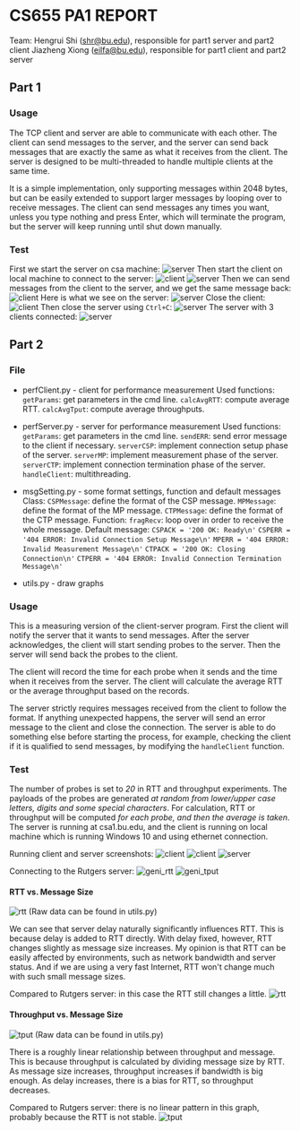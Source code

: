 # CS655 PA1 REPORT

Team:
Hengrui Shi (shr@bu.edu), responsible for part1 server and part2 client
Jiazheng Xiong (eilfa@bu.edu), responsible for part1 client and part2 server

## Part 1

### Usage

The TCP client and server are able to communicate with each other. The client can send messages to the server, and the server can send back messages that are exactly the same as what it receives from the client. The server is designed to be multi-threaded to handle multiple clients at the same time.

It is a simple implementation, only supporting messages within 2048 bytes, but can be easily extended to support larger messages by looping over to receive messages. The client can send messages any times you want, unless you type nothing and press Enter, which will terminate the program, but the server will keep running until shut down manually.

### Test

First we start the server on csa machine:
![server](https://lh3.googleusercontent.com/fife/AAbDypBFHPVrLBjqJH6yT--GuWOZFdhqXjv7jalxelwt5mEkYtWNQaJPF7vHAgC08XFM7FvvHIqvIU8GyVmtAHau4_gXSn7cgVoqsBR_bmTyeo5K_SIS0gVwZf1SIyuPc9OllkGXgMT12zPzEFK2grwa8teVl3gzULpCUX3RcacvFzbmgaoJ-EfBracZu3IzgqDNFe3VeBRNedWJyKSx5YR9NbQ1ffmVL51Qn5dmn3n-4TLt6QT3zpRg1vdWMXQSwFsR9LYI5Hun06dt2ywiXNGqaw539-R1gKDCsK9XaIlUXc6qGJ5uu3wzEkjOyKOkCLjq-i2LXjVpbtJc2k_REbbBVmbfP_jixy4hlsKdSM_LeAnjkyazog-ixFTE98P-EXUo0MlKqhud-Pa8WuLYfUBKaI3yvm9OujpxY8y8VCpUaJ-k_j7VbWP-xfjp66dU-1s_L5VlM6PjGc9duNcQuQu4es3kVq3cm_NtgmwqPczof1KVlehfekRBHrPPYoHgbUXnAWlwy7fipubT0WpLpTfgqmP1K93fvcQL40Eg8KamsXewAiTONCCo-Q3zVlxEKNn19CVgt_H-d1vkPrj8eY0ICu8tvljXZdlmK47KBcS-taNrrAbyy-DizdA72vdd4V-kVSkhiyOkPJu-U5RRZgZUezggSONZgtaRdFcTlydcqXn0A-dH-SVlyBQg_EXyBIsslwi6Ig55UCC6jHI82i7gs1Fbk0tT3mG4AEQEpcqYMXX7JcsP94p5Mx1Ey11bF82eAWWQPNV1QczhKJj14fT3mke9ZQupO8EPuBaP-37ST6cg80ly9cddeR7lWKTCSlAilaBh7C5L6kojHYDoyytWXOR7aMmBymw8R77LzqhGvzrJxvB_45HkozPd2JuaNfSiBaIIKojg82ogBao1EhebwW0HRYc7u0mYi-wb5RGPlgrnj_9k0Td79ZjQneAN7856PKTHvC-xRDkaBPV-jcUlP4cCwP3s8178=w1919-h937)
Then start the client on local machine to connect to the server:
![client](https://lh3.googleusercontent.com/fife/AAbDypBMHiZxDTBgcgJ2FO403iEs2CiEDUfA3KaEAx-U2IZW96p1WLIdcP0IRYxxbPraVKdZvNaJxeXta_c6tLG_JqiTkcqa-XqYEBjTk1UWTM-1-1OKZ9t7NR5YrnCqOGJ-czuEOy3_hgCjxu_gwV3n_nAvpCr6VxVZh63i4hJVL4KY9ZQE04-rGYqcZeR6bsdE-Mslbygm_HFHZ0Jv3dKS5TMa8HoExvUM5qy4MJu7pxzhqvSR0jbi-QCMzYvL8n7TVhHKePxy1lDH56pVY8paJElDToPDycSUoDPqSYL5UFErbMfp-y5wGPVzA0GIMQAPvBMVpHIONU-R8j-XY16cLWtMshCrYxT9xt3g4IWpB3P5Gt0CnW8L-EUfS-iYmMn-1MEwLTLAV3ExwzS26Aqgztww65Yd_VSgN1kJFennHkynt145_U8rNZnVHGfqqlPXOx_G4eCpaynEJfy7vNIN2ohpH5GOHWpoWYDeBraFV2fR-o2vqInE0RyR8GFWKZnjD0m6lKdiegtZRAEBHydf1HimEqdqqPl0MY6t-hlzz_rREX145mXh2WhkDd2UXge3tJRDLOrBYC_bxOaKeXWisiGZ_RvNkki0jsCoAPIALZKChy_BRN5-dxpNYpbHsxQVIoXX6ggHs9rAc8JxKpycmJr0OCMZ8i98UusE6aYlJ0J0u4lqf-lPOMflrcwpogtdrWaxtEf_eFBn0DdnpNKl8vMjYd0JNQp7Tutsb7MXWhaCg-BCd9EmtYXWas1kT5fsdar_PHkbwdCyRq37bHZNO_PhM-DBTcCE2sU-2THAiIl0geMEDb_hCqEaKTK4T7QfSMzcL1AxEtKmb9bKxarQ6rHBJqBtNiT2QW6x2q89qsSpR89POVtagTF0XHKoexgv-St-h_5aWFMMnFHl4j1zefsphTNyJHZ7POTuE96dBPHl76xQS5pmXNpz695iAnW5Am06khetZjJOWMRpYKcDzKIuv9V1xYwG=w1919-h937)
![server](https://lh3.googleusercontent.com/fife/AAbDypAUmbBYbSonJy6rcSMbmlKJg6L9r8qq2E6KFvIbLfU3wuZgVJ-5R3pHcCzXIrul03YXsp38AnM9sfCdyrnI8xD5sEPPvpv91dXqFb1SNni8UJeSGDguoBIQynY6pr7kk8BDoe2QEYWPXBYKUVVu604j_z5mtpH_wwDaHCn_ooaw0iBnwhmk_hxOCF_uBOj4e4VBRVQjC4m2jQcOG738m0B_S82438DrQ-IqD5hHs2zY7KkijFnpGhZXLchnsM3Y_5M89FuhprzyHvzZztFqno6ZI68AmKdTzalqMwV2VIDj1dfMCHugqX56tQJym0BhsEgkAd-6rzmkqyRDS81NgJXlb_z2B56dF1XbLU7aq6jzTGERy84B_2TMxO73c7sxLdama-hSltY5SoUviXxv-fkr5t0rM5fzk9ZvWjogDDa1jte7REO0XsDV2xZxBGGuBnpBs850KXYZUvNbnBWvQxcsTxIbouLEkvTU-YPfqComowewTbvTGvY6s9CFDvbR0UvSfcpkZwdYDAOdhTkpUq1GrKk9qdQ6AReVheu7pANfSC4rEQEg30SaYZ0g9d85CG8bxok4XfRmiFb_co-yZIWC4c-wJPiAhTeeCwVj0lTF9muHtY-NqOlHxFO4dn7haKpnf65RQyRTKDnPKGNjkvdiVZrgn0nd2D0Wy2uyaJMX9oPaYCwTFrh1TUFzALLmXtRPQB-x6uWCORyPh7LvsjJxVbWALEAuZ29whmshcWrE02HZJ-82epSgPE5d6KAMVRCQeaVjB0OpsapGFw2CU9yXb3I9uLs9bJ9tO5N5x-RKKVyMkQt6MVaa8459X6bHu7Bztlo-Fu9b4NQTEODCMgDtB0Jm6gS2LjNByr6qUyxZyjKB_L0CrbPc9o8fzj4FmDgtsXwPL4Qz7BY4fVfA9BA8FrPv1FjVFbOPdAJbFiwThQTWCvPZ9p0TRnPXfrZJb2V8fU_KzS5rDsZVMa-JjgGIT6mEpYGs=w1919-h937)
Then we can send messages from the client to the server, and we get the same message back:
![client](https://lh3.googleusercontent.com/fife/AAbDypDbaW0UefXRjZ-w1sOOxklHzK1gm36O0r1750OZavuzAI4Bm8C_htZg26viP0DVg7Lw9gdP4qrp3Cv7t-Ur4D49F2ONGaUbMo6ciTpK0DYitpOGmaO_tFiwtOvUL6SugWEoQWzHI3-QJDqR5sTWSc7FONMs8jizytSgnEBZONp6qzLFh64I6tRL4n5GHTq8XCtNED2ackkTSTBTGm0sLL4JfAe1aK6hkxEo_vYmIpv77I7TLZSA3Doz_MJisnnfcTbhONqPnlFU6_p7k3hz3bTs0AMQGA8VwCW0CjSCpq4RbAR59PTyKwhiirTkRmiDDil0SKOcP8h6sNmF--GCfB4Hb_dPAbbD3C2oYHsNxCHM08NqU-sYhmSZZjFA82aj55LSGOtjHqFe4zm8J1-3GmHw_fZnADZ8wxsZgrzbgFVy7u5IaNEYu_8yv_-Tdp9QRbYVR8tqKhNA2tS2a0RqbzogUOA9faXrBTPhgJbJVG3PuZuYbx-Qx9brhcBP2jh29uYkZd5TrQCx9WAAahsL_dJ762YyTX64dCojuojUiU4dX-hDNKG1PPRYzslFLhUxT0E3N1Py5Xb8UZTJw9jNPjLoem-bL9tXC1vcPrQT3qq4fk2JKHia19lz1XDpTgBeukRq0PvHGZ2qdPWllH1wOIXd60GLUVC28TBQvUNpKShOhAovj0nV2EQ5rH0VWNc9IokgEG36t82Q2VH7BW34lORETwbtskH4CQ40k0nm93xiuNBznqaVt9HAvQGuvES3v0c8pRCAopETn56LlD46VwoD0rk4cXbWIZtG_8Afc22FBIhvW4vHVmsKAVyguOoQZoINXwOtg-LoZqmhj_6cm9C4efDMIl3ftHTjnB4_I-1qlb5lkhj023N9nXHw5Y94IZrn3o16Qv4HBr60ZJIvJ9W1G1MxCntZ9QjKz6gSmIZhcDE3HTf_s4lGEDUYq-velIfRAulLFvQNT-BpJiSR6OHLDzvqHOg3=w1919-h937)
Here is what we see on the server:
![server](https://lh3.googleusercontent.com/fife/AAbDypCM1_cfWT4wkpnkGqAWggW9rOmcX675ASA7poUSLkARMfsVEOAjz6OkOAI7i8XtZrX8eJl78kH92kZMyBNsJ4IEVW11jmh5sQwFKYNYNZuTOexAxu5eVsss7-V8NYdafmCyhxo8rafSXQWH5hqowXctDch4_pm0mprovB-afVsraqKDZH8cWIYGuLK8pfpwAKaYO3VV08sC-JB1XnrrgVGow8CrIpQzfm9LIWlCuxtvIjaOP-31CYh5a7RVhPu5It3pztEOHeCBIYGseuVBl0FV4ZmyxSy0ZoNih9v6u0QZmrmp9aTFy4QhwuTF9st5cbhpNj4WluQjd5VciHUIdpcj24h5rXMrB6HjQ-MIpcZTzYbDSMvz6BQ3x2f_LC7_Q9OzDfLpHODY4mmZeLbnp4lC-O444l-otuB4GJKdbMTInqzQhEG9wyEfru5UpeUnFdITn9Ed4r-Gz5l42G8-cvTDzqgDz2b1Nxe4_4CfoI0VQhKT1wygtWSo5QaFOYagbJT5eSZNNWOxObeTNeoz77zOXmhTIvIItLiyBWxD_m_yrZUNgWgyEFmZgTadzJeFfQveOcfRMYEJoLhl-bX5CZdQ0xpedRJpfeNKRN8UpbJIK8S0VHuHxhc2sy_C9Cs37Wwf1yEFWQNmwoLNqS1QC9GE-C3PLZZFCdwPYO_Dpmzdj40quKGt96hcMRJgbsk3V_i8IjJwIyTqCU0WtlOol8xNWZEUBAhmffyH-sdcQwcbkvJxIcMm15HFkfraRMjOmBbxlqlAJhzndGaUppNHLOwqSJhu97eOVHYDtaS00oQglnaYbB3zRHbNSg-Z-l0hI5mp2aidTyPZPZHVDp-h7fNE4jikif7SQmWyqM6y0ZVyUSLIJfPuHfC81h8nWGLvZmNzJdPZ4dDS40pijGpC89YsXk1MD6SCrZLNaEgUXUt_d1IkNrdOZpwwQWfYnXgH9lCu7w1jejaSi4igPAIBWltq10p_J2Vh=w1919-h937)
Close the client:
![client](https://lh3.googleusercontent.com/fife/AAbDypBdiCtLMd_vdmIK3ekYk-ITrwJiQqEDdLHR9ohC7lMOloNaqf-w55rqwfMFQugjiS3u4zLOIbF9a-UUKUstq05XvZR-EL7BS52OSLbN1TjY4yiShtdLYhkR5xvuOJ6ID1q0p9vK8rxROjHrP893E1bSmWpFLEaRC0T_2r0AsSM_9_Vsm7j81s7lpqy-EpacrY9Fu5wjT0hV_jf0G61JFIAFE1EojRccETc-QRUs5s94rFY4Jgg15jn5RioNWeBDAdLnBoCO6PWbcYZYhIM5CKVHcdi2KGUgrGTD22jUnn6D4xT2BTL3zo7L69g_GULZJEJ6dF85ZfbDBTwQapjoA2DT4rLp-JGcfhrNwMXEnkcrE6D2fNqSdt3YumLNk4xwAAwhdKIfa078SADrCHhKzwYQD7W3TPdHsmFUgGJw59fhOvHrsq6D5LhtC96wCkrx0sGElDQNi7lrT6JQrYZTCSsa1grEHssggl-E61z0l5lYN2GCynS9O-GYJrk7bLbptvt0wSwKvw8klVrP0VzbhixdHTelnnjxbnVPRmaopJTjzjYEGEcZIg8NjxlODPr9hdnydMm-LBnYrUs_fFJVNEMJypGOOsc3fb7Vk6YeNOCJtXAnKXAdg6qn6-jZGrO9TwpvZ_6RqRs-aUIP1R85MBRzT_oAIIjoSoB4bB3im7ZCENNtLGNEK76ug4KvkDGCSNIQ0No31uAbCoLFAgS5-FyRc23BBLZvm0cj-faWptLOMAdlS4GDZX1heZdrAuIlKoOIMbV1LGF-FIlFwPJ-ihlX2-3AC_pzcgNLK7HxmAHMNu9xrZIBC2VHHaW1RDTX6KOPLsrDV2eaO5F05hxe7SSL4JxJkKtPiQ4_qPX3KBzIM1eZXqlchFmQfJOZ7lSd2d4pUlYdHrms-2_GHVK8LeG3wUB71ZTaHzAsLB-gaO3lTABWz3pQ4u2N_Q9ZGy90J1JM9xfzA4zNy_qdlDkD0PF4b6DgKcq-=w1919-h937)
Then close the server using ```Ctrl+C```:
![server](https://lh3.googleusercontent.com/fife/AAbDypDwulUVQ--c6zLYVlozZKVOvStmIbcjvsTS0zYP7HGT5x5pgn_dej7VSprTlp1UbVplwL_zV4sVa-4UH6y4CiTgAhBGXBUMR8asjcsAqyFO_2-k2qF_s_B2_maWEmKPBwFTog6RFnXXIPzZpx1H420cQGGRJXgWpbVMWHFIjW4eryA9KH4vN7DnE63m8mG-or1H_5cI-fmKnskynYY1MFqgq9UbIWK-JV2GfYnByVAvWJ8HyTttNVUSu3t_0BhK5n1rMo2F3qAqXkZTm0-TFYRC8moLbMPDmipGPSgbSmeMcoTNuo4oktVBK4J_G1CdA4KhUyPIj-X-n15q33zJcy2XL_HIEPqExCFV7LNa7c8jXFCq5OggviQnORXQ8cCQsfrdfqMMAckFsYPk_fefNQXenXbCCT61rJpHcbCgN8504DXTZcox5No3OJp3tvFE9vUyTMtLXgJ6oN85WNaAKqyogcM5fVvY7Wx1gR9BBkZc7Rjo9VfolFPghdl5qnSVAyugn6MYtXQ4PuZjr3bNx4NfiB9NPFD09uGgTxz5dbea2_JOJpQZzogS37T4qjObg0Rj3FJYUcgSvAursgOow33q-HO48EGHpzWqgBIk5XqbgJ6KVYalZz2lNcKWcsxqmidKMXan188Xb2t-VJPTN6riRP7ouSVz_ZY7zXcIBpBmmcVKPYfrZxCtsnraSmncVLDCri-6HLvWhnthNfZ5_MmsIN_pFeYbUaDc3YuksnL00H-bWZiN0yFfYB7PROHsekKM-JYHGAvitYaZef-bYmjdGwnQs3qV-6mb_STkB3F5ykjlzHgjEXqQGEde_vrnkbZLu15mnMP9QIHtmOHjvSvgLy-I0tN47imPncdK2YGuLIXLHyvWIsMZ8ixTmN09GURAdcRpH-WoFXbpgJQ6STfl3Ii2MPpFuyOb3M0H7czj_yfJuvDs__vOPHctKCZlp2W6brsp8nwc_Nwl7aYAb6YbZBW-C0wv=w1919-h937)
The server with 3 clients connected:
![server](https://lh3.googleusercontent.com/fife/AAbDypDEUaecsW2s-DXsANNQaDl3cuYirB138YiKX4wRVzU97nojxtYRnWph-DSoFInEJqiNE8mSf3LQUQih4HbYA3jd8agtoazTo__AYBWnEWhgpC2UnN9Jb5JERHaQ7omel9sJwtwBAL_2u35hUuV11Sf4EcQZUd9H3_KspC6jM7_ymkA0palPsXK_0LN-50gEsGPcKhjw9R6MCS7mjYIFZAOqqKcYK0tHR8zZkhblWqWHOfE4YEH0j8acXxUH1heACkKFGXzPgteHoC7O1a2GnR-RJdDxjDMrYrp40mCG6EtCCY0yMFrh6u90017EWo3tefgGgCek6TyRzNq6GCRWTDiSj2xq4Hn64hkO576WiE5aFr70WwhVIvagTX8tvi3pNu8ECA2Y4W2RkT5lYHNC3u9vl-MNU-4BuVW9Mh11UHEP0D8tEo-JcTFlsCVuSDiH7vqEZOYgoU94bsi4JJXPRmvUgmJaS9xVLTZePvJy94CHUNXBf9I2wzbIY5YBUA3dq3FmN7WMuzR7MXEfFFRT4YxLbbrLzfRZmohlC15KISYPmJntVNftBngoDD1XwxDtyTWkIu_XyWPaUZhjQRTcgjvHTmOqd_LuPoBn_37NvyN8nxFGooDrTmN6oGaCf2Gno2NA3YeWidMtYaD4BQmj6DH6YB5yqWdPNq6jVXtWfeZCRvE622YbxN9TnKIP-5uUf7LvuZ6XpprRvogwwYAQGgSXGe6YFj_x_8auZ6OggI9MYYA0XBfmZIPxSPIt6_edcv3_3YniLC8pa-Mz6MIhHouOhbvF1W-DVfQLN1dLIPWY0qoy-teAZ7GzuIXu42rAMYhu2iCBRjEMo-dfpFPaA0lJOOdQkdMC3zYK0BMhaoaZNev0kdyGSsZZPsnza64ptnsAe90DLxiGn0ncz-zTC98bUv2_tVNrBv6GGXp_Ub5f-H4gUxXhbHuGZftogWP07Xwth8955BL5NvIjMhg1qx1NQq2ZXdV_=w1919-h937)

## Part 2

### File

- perfClient.py - client for performance measurement
    Used functions:
    `getParams`: get parameters in the cmd line.
    `calcAvgRTT`: compute average RTT.
    `calcAvgTput`: compute average throughputs.

- perfServer.py - server for performance measurement
    Used functions:
    `getParams`: get parameters in the cmd line.
    `sendERR`: send error message to the client if necessary.
    `serverCSP`: implement connection setup phase of the server.
    `serverMP`: implement measurement phase of the server.
    `serverCTP`: implement connection termination phase of the server.
    `handleClient`: multithreading.

- msgSetting.py - some format settings, function and default messages
    Class:
    `CSPMessage`: define the format of the CSP message.
    `MPMessage`: define the format of the MP message.
    `CTPMessage`: define the format of the CTP message.
    Function:
    `fragRecv`: loop over in order to receive the whole message.
    Default message:
    `CSPACK = '200 OK: Ready\n'`
    `CSPERR = '404 ERROR: Invalid Connection Setup Message\n'`
    `MPERR = '404 ERROR: Invalid Measurement Message\n'`
    `CTPACK = '200 OK: Closing Connection\n'`
    `CTPERR = '404 ERROR: Invalid Connection Termination Message\n'`

- utils.py - draw graphs

### Usage

This is a measuring version of the client-server program. First the client will notify the server that it wants to send messages. After the server acknowledges, the client will start sending probes to the server. Then the server will send back the probes to the client.

The client will record the time for each probe when it sends and the time when it receives from the server. The client will calculate the average RTT or the average throughput based on the records.

The server strictly requires messages received from the client to follow the format. If anything unexpected happens, the server will send an error message to the client and close the connection. The server is able to do something else before starting the process, for example, checking the client if it is qualified to send messages, by modifying the `handleClient` function.

### Test

The number of probes is set to *20* in RTT and throughput experiments. The payloads of the probes are generated *at random from lower/upper case letters, digits and some special characters*. For calculation, RTT or throughput will be computed *for each probe, and then the average is taken*. The server is running at csa1.bu.edu, and the client is running on local machine which is running Windows 10 and using ethernet connection.

Running client and server screenshots:
![client](https://lh3.googleusercontent.com/fife/AAbDypCIrt6h0q4XtqQ-VUW0mP5-NNR68K0n3PDI6OlyezqV3N3hdn-9Q9xYobRi19Zx3PXK6oFX7GgZx1bkAb58d0cBO5N0FhpUOLb0BVEDUxjs1lJtrlroAUL04OKBbfgmCWO5hXllvw-yxEaXRhia_zzidjashgGq64gfPmKYWR4EbrQG6aoEnVGBmlNZ9rf7mJl2d35Uz0KkX3_EebMIlGEaGlJOIsiWf6qWNG6w09a705TJEcTr-t__3nqB81-vi7APefqm4VTERBziiig1p_U7h0K_ws0LV6SOs-FUyxpllykCge18yNwBS1jzFjYSdr-QKBvoPpo5o_l-hUbqM8V9aH1x8n3V_ECI1lBpkDS0Dv0UTg_S3uxJbBPdwTtafQB3oZuORqdHLJR3WcZpL9oq4DFFsBZ9yVQd1LUrSbw_KpiB4Nn0Lt8Wgmklpv4KiQty3RQuzRtnEvJZO26Rk4J-cWml1i-fOQSquEyqRemQ1U96iGeUXoToZ4tW29cWFJHD46zKRf6DN_8zPWjKG_gYRVrmwA2Irzfxer_l8rcCjy-oHCIbh8uBYguzQRVTcpDjBMxmXGVVjOIFcfFmX6LQs5q5YKYYwqSzbFc0K3OkKiFbSISkct_snlUUq0LHL-2lf9uIrUJzT_EpCIsHJjAwIyM-ufU0PcJTMUQ32zwGyv6qKcEqmjN6lV-CPraUTo5yqBYiFrpVe9s8Uwg_fkLCVeqo9_4MACPnRWNkhqSrfH-0mSE_bxZ5CUu-Ctka3QceMS9B7YPWbhrbiNEuRNlnG70lYgwO9rBLgLWggAS2vrYK8ZDu5XQ8TvmZrSNV2VTIv3nxJ9tF0rxM1hwZJaPV6qb1ti3XG-Vq1fNiv03_AqzRtDI3EOtoYQW8fY0_krq1CJ8Zw-XyfRF86JE4BglbEvubYIH8lsXWBwd5ekV4FCmxW_NpoG7wg_JmmQsyN_MHz2Xobn4mIBRE7bWZTCN3MNDRewSh=w1919-h937)
![client](https://lh3.googleusercontent.com/fife/AAbDypAV8mJOH0BNFWIPu76iThi9DajmRgKhJ97jgWHm3ss4USc15hJAPmYy4jJ6XOf0ZHVNlUrCJ5PGbOKkRjZ8PAQ3_835y8XIMOJWuvSsYnheDj3AbX8QibW-z-eg7tv-KVhA5lYTH6g54RPCeXETPrRlFh-fv5GkBEBdaEHUAdKxwGLg2ZxIRfUfDOH1Uwz2sa0g9eOIHd9Of6a5qNTsuqVGP6nYCBQ6TeNl3XoDvwo6htyF_FgeOfqyBTdwb_XNktKoepOmwWpGci2eyNPrN1dVVMs9iAss13gZ3Cdxvm5XGxPMxeZqICzW2J74flnhgT4qjQIZM_iuNB8uHJ1Ki6yDswWGji_i4rZDf8hJg9VH7jYhf7fjzxAJfabGogH4W01QuFDLncDBEsBv0zbSNczoRQEPumMoHzMGadtoIVa7fg8Yexnkkzv7ZXbYDJdtRrwjOoCDqnefIrERX8QfM852pw0E2OqQ_XLutioMd1Qauod3ARQmoAh4PduQdqYIPeql2dVPcEzUUOBlNIlVB_vwRrC2MyTG59OXFyUEylXvgLIeV_9R7OEX4-blkrtX6WV8I0oPoIXbWF8jiqAt_r370I24QRcqDK929GxTdUi2fClulMSDJd52HYCQvb6Jd-RJkbpxA945LvYM-i-qPYLFGDhsBZ6Wp4AMzZlxAHPO4egnQs34H3wZtoPd3F4Aes01pxCChYdyyiaX1W8NI3RXNX0Jk6r08UEI8Nsl7vOADayXDo-CHROfdAKpn-wxDOFGxfYHMT8IB26cSzrMLp01FI65rW62RYmNFqK5GcAsvpmyqHAG-Mxg6Tqv6ovjRkCE54ifqEjPqbpnrn8b7gEQJXfBd9Zmz0z4Ba_Xa7ot0__F7pzJmXclEiTLPQNeLAzzTUovykgsFEmhb5YuQJqo0lzqt06D_S8xUR2bf30XesjWjD9n1dqyQ08wUym6SmWqwUsMg06_dYh-1tcIrZg3a5Mn8-rJ=w1919-h937)
![server](https://lh3.googleusercontent.com/fife/AAbDypBIw0LBPslMLZLr_pZ15ADEkL1THRol4ZpkhhJ5lzzwrePgd0ysH2jfP_uXrpmp0n2yFf9JTYkzAgvfBLzmZRPMgmSIPoocJzIqyr60LopZpNmh_TW-h_GIFakrRs5K2_hsN4mS6SrrRox8QP3riHPInkDvNvJjOgkRUADcKDNkrxjz4FAu4xPg8E_DHqTX8hY9BN0irC5b7o6ZeBbJdqzAdFvWj4yyuzXwo1Z9EaJTs8_1ngR0sJoVZPrJk_patRqW2u74EJRHsRgI7Tto4hrzBB1zhIt7pEprbzVueqorCE8d0ybIt7akQpHmzYbsf9tQf29t_JsvLeaxevqUOlVYUHcUMGTsiwiW98mUm5ZRopvWQfx_w_Fw6fMWW1Zwv6ggmZlJzD7zXox3v8iDFoYwZ7CXdZ_G9eyA_Lik2XTm6p95LVuKC4ehGvvjY5OxKxbqbSvemeGoUGNaTN_xJ6QhK0TqD4wYQWyTnPtFzzq5b0mVwm6O1Q6NepsXUCiLoinaY402FUEQV2Ccf4SGluwaO0xaW33OgduMMfW9AhhNUjaZHazdcMPc1TTvUmNhP2-c4lqGPSKYiItqVuW1DnRFLP0ozPFgZd6Ze9ZxgAghm_DsBn0aKniu3rGQkOFe1YZPlqauqG_VhuezYtf4a--mc-JgghBMzj5hFD93_dflc6ptSTf0PoVk2dsEAy7HmbNDFPXzMQazmsRtCbi3-6MoIS0XFEXCTzr-2pAPKtYBfpa8M1b1wSNrnrUlTtdKKyKrERBWR8K0cWDKYPQcjePDpZlcyzMpYefX0EdEKRYLvbaaXHAQQHYI3IDh-XyZ5Tla9uNRfj2pMpZljOhhDAcpzoNSGfQBEIESTQ9FZShBkhghgEOn6JIn4NJLYKWgZgorekSZsKNwiFhb70OKvVNY-PyOgg8U7M3nxfsV41L4d_vNNGgkUOMkV_CG-qPQrDDQJZZCMe5_Qt4PhfENitvE6c-NfuZF=w1919-h937)

Connecting to the Rutgers server:
![geni_rtt](https://lh3.googleusercontent.com/fife/AAbDypDKs-azltMLzTs81Fj3C2KfmlYMg_eVTQO_F8JXaTDonqDJaslD8vnC9zcKkBSQ8RJOnxj7i8PUs1N89UvybxwyfRPyeKTcuDaYVzncZ1sziEfE9vd3-cY8nWFSEaU2I-OVA3LA-PbHTMjv02Xs-3H3lB9Gr3nwcniuCxYpMmvoKYj5W49u3gSorsl7LKdFiqKnB74xDvrtmSz-_IfIhO8vLrfU3yI72yWEwkp6PXuXZYjq54U7Sp9qrPk4rAYACt_2gyhNrClKrIIgVndHPB1fh6nIt_rLNxwQSiZPnV85p1WsMU1OsA6xA8UMRuNJBD5KjYv0ZMcdPDWOe2PFXsYy2teb9yhwvPsehyHh2KisJgtB2_Amb4UMa2fYopsFejBewkJsccljm7HcIRR8UcCKEE0nsudgpgf7nflprYfi10--ax9C7j4xbA7yj9eP3b5qDUCgs_qVLuiWfTWbxMBfuwlL1NHtMa_I011FkuEY98fK2LRFTfL8XzyO_kfkztHXhcNWLu_bWLkwcPlxVoKuRu0zDddgQG4sYCARm9_S9WzRxcS4e-RRne4jzM41eyJnrkZHsyIykQ6yRH30m73e5lD2V0bYbd4XMmKMWXTWAwY8M5lc6pNTGv4pZTNrc48Nb9OYJo8sl6Kzvjs2YdvHKxQaNV2dGrSrOdO00qnOnvb4xidf4BeDfyLyiIZ6bxwblqASYqmoF3Sm958Arn-h5LKTjoV2J-0kbjgugKg3YmeoYqHmkRf5NYc8W1sSssJ_lzu5mW_u5yBLLCf9S13ZVQLbWrsrlaacF3umsHTXE8X2ze14tzOcWLCheEUfZ8wdTzC4VPeUVKTMmkTcEtBhRlrFLkLN7lwSgxxL2Uh02QJWuo04mIu3NRCIZgZ22W1NAp1qLoFJRaTSbB9gJRgAofPANGfeCGN-DanzBGtH05j7vVsZY5NtQ1ACCOjt3UrTP0QFA34IrJYsx3VSFCmEGAvc_aZB=w1919-h937)
![geni_tput](https://lh3.googleusercontent.com/fife/AAbDypA846vBx0duugMW0SCYkH7dTWQzFzIO2nYoPTyGTXg3ZW-zOI5-XBnFzt72019ro_OMuUuNsxi6wXzSAjb1_THswTH0y4koFjgb7RTqt_AR7iZ4f0x-8jU2uymu13jZCryTI9L9O118rSbKiQ3kBMEaKhm9XZnJ4x2mpl6efP275jte1ssFeJrjuGDkYUBtB0AbBjxeo39QEE1RTH_6ROS_80DZxfP8_D_-sNwoBZVEegfcBqb81XwNzuQ8WZHbzZDmrJP-Iixs9UyfN007UOS7LPZL58Jaw8wBfJndeytY8NY7b23WAnFyiE-2Pm2ixWJkDiq_DFtWJHpP4hZ7Ca5KgR3_WYLJ58I5izwsyh0DxWHeHzekNYO3E3UgK-hTGVU0co_bMwJXJaFLMMrRsSK94zFS4_eXL2aQQa0H-ELzk3ke1i9U0rvotTUEDIcgoU0x9qDStrFcAmw9g6zL6c-voBq11-ocNNme3JGeLg9pyWv9oU3KgQzC-Wtx0GiYvtSVOPSGht6nj2CO74wTxM4bX4sSJAA240aOy6B6hOwJCssCvXaXjIzmjju8CmslmWn5kKskFA3XFnqwIQPKxun9QXpu8Z9N18pc_3kPfTchOVDba1vO-a7mjn4DeJ3y5zE3sLaX2hGL34iuUkqM-Q3Bba4FwSnjubtNBiFjoWd3oB_QgSLHTqPTvDHKqq1gfyuueI3FWRlOVugwj3zhTIRFLlwOg0lo2kHNU2DkHOqvY3i-LkloGbuz-nBuEuz6JEio0IBHJjiUksXBWPyEPSiwuSjcZHT1AHrQZq6Af9cQKJiLWpVf5dTp4qf4z9l_abZnC0gSzhkGZ3NY8ZrnWHykgJPlcOndSr5_hR8au0IUl9NOqcAFUow1c4N95sv193uaptv-6jT_DDBxwc8JTN2rmZhre597-joTnfVlxTvqXtS7gTQ3KpYdp4WJoXbEX6buMUwb9YnFVvsCEMEirPUJnWlzKYj_=w1919-h937)

#### RTT vs. Message Size

![rtt](https://lh3.googleusercontent.com/fife/AAbDypDQQET4FNb_VPaPYesvqEuSECYcRcnTaB5gjSBy0zxnxr0SGkUXHuSbhgh7f-wTTTixN5fpLocXfqGmxDdg-2QQa4-tnaDmC5WcsP459I6EduCi6nGZf66cu-QxPRRBImnoZxg6kjjllzqtQAntM1KkiIWC2k4AUbBCbasV0H_kpkbbEegy40l096t2qtp-Dvxt62MQXYjHZxNpUK8WIdjWNT3iy1JTYpn86X3R0D1vt5JWddjO21yLg2iZ5Sqpkx6xfSxZWUrUtQ3lXNJiMrqTXE5vpQa4adS5MgHcbieLwF29byEVHi9fey6kIMS0xxchPbTE38erVvVRiP9-dMmv0pwew85cUw8Z6xiNMV0C2Vcix-35VYEPlu-AQhpSTlFvpltKxVZREecj2JkU4bYc0fNKDT-p1UiuJYMJ_voO1nW0xLmZU6ozefoBoV-Uy-14MCqkKFdsYQRVug_SxGBkT_6Va1m4dyc-E5cSkx3PLePnQN5s979e2jUsavToLWJXuya8r6Af5BWxiz_YZ5102PVR3rac_s9zC2ywqyTyL1oyw2OBY1NWhdchTVDQ2hFqLh7kOH-BJ0l0IXj88MrTNecKNTS7-ufzZGd6RhcRGtY15HLp3NHW4Xsu8cAhWN0CL--oX1e3eoak1FMxDPiOvEFGqY1GXQlaZEOJhpm6bwq7clbVIsCOcpTu54h5fcZAyPebqRds2sUA5TQ5nzjJZweAvEg0zMsim92isSVdF9XpRwVwQW3SzmYr3EaaPWaNGmzfq_suWmMtO8NjdAE356-da2FChnHYJQinooZRcLDIYHVRjczeTdbXgQhtfAluyEM1v2bsizo1_d268MZv2DCLPf5Yd9eBwXEC7Jl76ZFuEQli6VpCgl5C8SZcaet_2xrYCvvWhDas2AyIHzC1ytPMmlRtHc2AVSsO-yAppxLhn-UgSCnZ-w_n_8RAVPinkmN9XkmAn8pROfvW42OyQ_S1vpLE=w1919-h937)
(Raw data can be found in utils.py)

We can see that server delay naturally significantly influences RTT. This is because delay is added to RTT directly. With delay fixed, however, RTT changes slightly as message size increases. My opinion is that RTT can be easily affected by environments, such as network bandwidth and server status. And if we are using a very fast Internet, RTT won't change much with such small message sizes.

Compared to Rutgers server: in this case the RTT still changes a little.
![rtt](https://lh3.googleusercontent.com/fife/AAbDypAv0gCbWajWSijQy6SVkU5959S2ddHm4AE2rWuPV8s2VqvZfQBRLZUgUH8gODFGHTceHzqTwRAzgkixtRcHJI45TCM9XgyG4e0dD06rsUXH3vro2ST7ZGzZbFyerLzz4ZD3zkYhxbz3AJouR4emkaR3KKNW0YV5j0S-4j6PkJVQzl1orMMSaQ6NQEWRHb-7T4dK7JWor5pZwNcRHQ3O14ZwNhQ6YNYs5n0-n2q7Bn_VBf9RKkIF5p0kInTlnA7N_zijGGxVE3votFiwkC04_KxhGuFE4y5EcCQOUAsBYz2yFpNfsrzhqEM9y4WJ3U8QI4SbY385N7zUICbAJsG9lRCqmw_jSzJkAgplf0WXJSjqHTgOyKC-vAqvveTD-0_TFZ058BhQw-IIO2GYqjLpA3U8KrMmVxWfkTnSStMMiRtAGirDqpMWI4trXEyYxjiCTs0vNv4UVb0KIVspqSF5OlLXQrU8tOFAh6mfa2JCEUIzrPwKqCDrJm1rvw0-D3B6F5Sazy42hMP6vP_ZmmdZZ7WTfKsAB-VSXJmRcwoeCtKnDyqrcCsDXZrLY8U-rbp-wP_4mxkS8mF9xV9-oLs6_K6EvVIgrdfgxmULpFIdH2Hp_WFy75GBy_eUz9IAvJY0l7dmuwPx1fPZ68o_vTEBasJEIMi2x0ExuoYuh_3uUSboO_AXezJAmDIm4i8adwKoHljN5bfXTOeErjtWFDk4fsykYdbKUFfViY9d7PEy9eBSuBmbIeu3bhaTiz1Q6KZruXNwTQmgVhdcpgnnBqFiwNDlUjmbYcdcPq7GnYRqVRpJbJKun1rwOI_N9a3DF_mKDwYbG3H4MVH4nDjNHY9kQuTPH1u77RUIzp_sve96ah_HETx-EFzLibB1VIdGkHgQQ748W84I-F9jN1lFdAUzOb78F5bKhUNt3xIRgWDicnXUKutW5pDp7Lx70fTB2WBZa4XT2Ruq2zhPqg4fwlSN_nxMPUrza8S3=w1919-h937)

#### Throughput vs. Message Size

![tput](https://lh3.googleusercontent.com/fife/AAbDypC7WMA2IEMarGN1EgYQ2n2fryxdOYG8jKq2WXLum8avw2M8QO2ZJIFMTqlrgjONG036wNisRNKxWlTk8rV0km7MLGKKP0QDieWbN1amQGnXRJopJIu07zzl8Q7lxhxpOpEZYFyvpf6Ljl_ODMo35uJbB8KP3b2DrMcJMtQpKyIZfVfVbiOa0vGF1xEuB5CE26_bphu0KyyAbeIu4oj7yvOpjf25B2B41IGAfCujh6XvjWnbcDrG1mqmk4vTlyMksV65-jQ8qCYQp3jg-nPMd4f-WO03NnU4xSdlg2TVBmfWMN3NujGzvQqOOrWhw1lwA9ppDoMYZv0dZJ4l9_F8DaTwABd0JTFSNau5j_ZdZoMjnGijZPn-_doENEyf9mWrDSbjEE3DwWU5n0zqKubSzS7W1a7gMq_nhTMyulOdmI0uX21tEVWACI0KQ8wH48HXveDYMBy97VjHaVGsUvYcYScjtTs2C0eL8MBwG6utyfD4D12WEUwsqDwCH9vGNXcsDO22SHPj8QY76dW_Zff4h2MxS5gByziNXKCv89CCRqSIHLSz4TfwLSEHU9zjioWKjTAgUUzOq_mAUbXo0N2uxTtAjiH9yQEOhCq29_Z4EARdZqawWC1s0YTSdSoGzsPDACRp0u67O3UaW3Z3JsDCflrJYtSIl3lGULZRVN3YqAG1Y8BTkwIAb2ZoGq2s177PRWoyJxE2Q7QUKQe7rclCnnFV4BxKUhQ4UA6WdsUFR-C9-eIRYroOPSsUdKB5YQR-xlxzQI9R0w76ymNhMkc5VXzqV8ey6XkRs2GWU8AvbvKDFU8C-y2LEp6LNndY_2wEo4VU_ck3BA1kecZk9Ycly0-O_hq5fuh6eA6GtHC9Kn7dAxATJkLLE_CJ8C5BIywjEcrK6e3jzTD-IHrEtXKYXVJFozPiRmLOWyweG6bx1rsOiA5FxVxIw6IItHWJxSicnMr6aQEgbIdFR4cNSpNK5DAeRw_2R4yD=w1919-h937)
(Raw data can be found in utils.py)

There is a roughly linear relationship between throughput and message. This is because throughput is calculated by dividing message size by RTT. As message size increases, throughput increases if bandwidth is big enough. As delay increases, there is a bias for RTT, so throughput decreases.

Compared to Rutgers server: there is no linear pattern in this graph, probably because the RTT is not stable.
![tput](https://lh3.googleusercontent.com/fife/AAbDypAmBqknRVvTBqWF28wRaLkR34nmBlpyLZyjbsdYSYw_wqyxhNKKbF4TRpxUjV1qu9QGCDNwvxv6LuZ3fo72NCsaGQEWJjjlWdG0zOHqfNI4KJUVhQN2eI66tbtUGKbyrWI4WLQJE8jNDhrB4bkmIGYbO2DPR_5NEfHnc-rMhiH0sucDtK9Xb54uTHKQ3tR-Wlb6XlOeXAT1c44oO4QxU79iXe2m0MJw20NTLU2V3IsEmeowjHScS9Lz5WMGKfrboCdSHhfRoH6ecvHOG7KiiyxUGsB4hg5H4L_-kS9wFyT6of_KPXfSGynFkCzb-ywTXGsqu-R7hlxUbkJlDDhMJbIe7B_rEzPgbZirClv1Udds7z2LTTN_7m7qrSQcXCt1U20RMTtuUtvtg6xBRQdl-I72Ou631ht3TX4yhTEbfoYEmBPUbHYD5Bz403DpG18Ql8QpX9kCcnQjJk5UEz2fODvUlhajv9qCmTxYCyEIX7XUSBZI8f6IIByJMz25j71n_ycVkswA8YVMEKtjbJMQB4mUMXluno7JPsJ1RfGJI95N3YLP1YCyYRwPnZgHaSfm38dT8qsRdNx1qcwpI6R49gIEPO3qdEVs_kBBvNEIfSVdekctUcJbTxvlw-gVYJZfpytN7CQVlC5JS9yKnY36RmnBuid__3A41DRc3r3gwL8FyVDNyGpMpPq7N3KtWy5RqVxbYqQOEXF0ax-Y02mbPF49CKBrABtAWIeJtqrMgBMKy_wrUoMLfmf_X_RYqK-tMNdkMndEXx_rWrAwxP3T4q9EbvBUAae4sYB7Z1KXglBnJ-Pu9tc8vrHXc4N4ZPg48bis6YTpCHBdBpcE9bsttzXI2POXdTijZsDGJi8ruxfS5Mk4TLcDk1NsRWbMZTFVHLHLHzAvpb-Uz-3b50-GqyMFm-ky4HYIzdV5fDt8mRYVekhGl-DAFELoTU43mTtw4XIs2NuEPQSpWaDFHVUnfkjBGOi-dKYC=w1919-h937)
